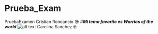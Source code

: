 # Prueba_Exam
PruebaExamen
Cristian Roncancio :sunglasses:
#***Mi tema favorito es Warrios of the world***
![alt text]("https://seeklogo.com/images/M/Manowar-logo-99115F197F-seeklogo.com.png")
Carolina Sanchez :nerd_face:
